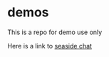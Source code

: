 # demos

This is a repo for demo use only

Here is a link to [seaside chat](https://github.com/NOAA-EDAB/seaside/wiki/Resources)
